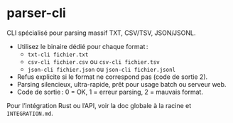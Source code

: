 # parser-cli

CLI spécialisé pour parsing massif TXT, CSV/TSV, JSON/JSONL.

- Utilisez le binaire dédié pour chaque format :
  - `txt-cli fichier.txt`
  - `csv-cli fichier.csv` ou `csv-cli fichier.tsv`
  - `json-cli fichier.json` ou `json-cli fichier.jsonl`
- Refus explicite si le format ne correspond pas (code de sortie 2).
- Parsing silencieux, ultra-rapide, prêt pour usage batch ou serveur web.
- Code de sortie : 0 = OK, 1 = erreur parsing, 2 = mauvais format.

Pour l’intégration Rust ou l’API, voir la doc globale à la racine et `INTEGRATION.md`.
